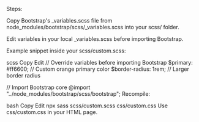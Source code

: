 Steps:

Copy Bootstrap's _variables.scss file from node_modules/bootstrap/scss/_variables.scss into your scss/ folder.

Edit variables in your local _variables.scss before importing Bootstrap.

Example snippet inside your scss/custom.scss:

scss Copy Edit // Override variables before importing Bootstrap $primary: #ff6600; // Custom orange primary color $border-radius: 1rem; // Larger border radius

// Import Bootstrap core @import "../node_modules/bootstrap/scss/bootstrap"; Recompile:

bash Copy Edit npx sass scss/custom.scss css/custom.css Use css/custom.css in your HTML page.